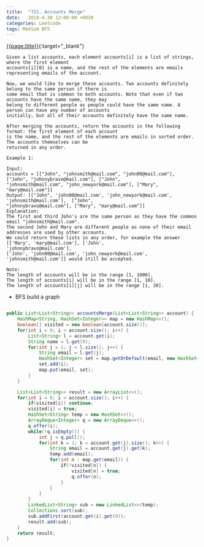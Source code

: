 ```yaml
---
title:  "721. Accounts Merge"
date:   2019-4-30 12:08:00 +0930
categories: Leetcode
tags: Medium BFS
---
```


[{{page.title}}](https://leetcode.com/problems/accounts-merge/){:target="_blank"}

    Given a list accounts, each element accounts[i] is a list of strings, where the first element
    accounts[i][0] is a name, and the rest of the elements are emails representing emails of the account.

    Now, we would like to merge these accounts. Two accounts definitely belong to the same person if there is
    some email that is common to both accounts. Note that even if two accounts have the same name, they may
    belong to different people as people could have the same name. A person can have any number of accounts
    initially, but all of their accounts definitely have the same name.

    After merging the accounts, return the accounts in the following format: the first element of each account
    is the name, and the rest of the elements are emails in sorted order. The accounts themselves can be
    returned in any order.

    Example 1:

    Input:
    accounts = [["John", "johnsmith@mail.com", "john00@mail.com"], ["John", "johnnybravo@mail.com"], ["John",
    "johnsmith@mail.com", "john_newyork@mail.com"], ["Mary", "mary@mail.com"]]
    Output: [["John", 'john00@mail.com', 'john_newyork@mail.com', 'johnsmith@mail.com'],  ["John",
    "johnnybravo@mail.com"], ["Mary", "mary@mail.com"]]
    Explanation:
    The first and third John's are the same person as they have the common email "johnsmith@mail.com".
    The second John and Mary are different people as none of their email addresses are used by other accounts.
    We could return these lists in any order, for example the answer [['Mary', 'mary@mail.com'], ['John',
    'johnnybravo@mail.com'],
    ['John', 'john00@mail.com', 'john_newyork@mail.com', 'johnsmith@mail.com']] would still be accepted.

    Note:
    The length of accounts will be in the range [1, 1000].
    The length of accounts[i] will be in the range [1, 10].
    The length of accounts[i][j] will be in the range [1, 30].


* BFS build a graph

```java

public List<List<String>> accountsMerge(List<List<String>> account) {
    HashMap<String, HashSet<Integer>> map = new HashMap<>();
    boolean[] visited = new boolean[account.size()];
    for(int i = 0; i < account.size(); i++) {
        List<String> l = account.get(i);
        String name = l.get(0);
        for(int j = 1; j < l.size(); j++) {
            String email = l.get(j);
            HashSet<Integer> set = map.getOrDefault(email, new HashSet<>());
            set.add(i);
            map.put(email, set);
        }
    }

    List<List<String>> result = new ArrayList<>();
    for(int i = 0; i < account.size(); i++) {
        if(visited[i]) continue;
        visited[i] = true;
        HashSet<String> temp = new HashSet<>();
        ArrayDeque<Integer> q = new ArrayDeque<>();
        q.offer(i);
        while(!q.isEmpty()) {
            int j = q.poll();
            for(int k = 1; k < account.get(j).size(); k++) {
                String email = account.get(j).get(k);
                temp.add(email);
                for(int n : map.get(email)) {
                    if(!visited[n]) {
                        visited[n] = true;
                        q.offer(n);
                    }
                }
            }
        }
        LinkedList<String> sub = new LinkedList<>(temp);
        Collections.sort(sub);
        sub.addFirst(account.get(i).get(0));
        result.add(sub);
    }
    return result;
}
```
